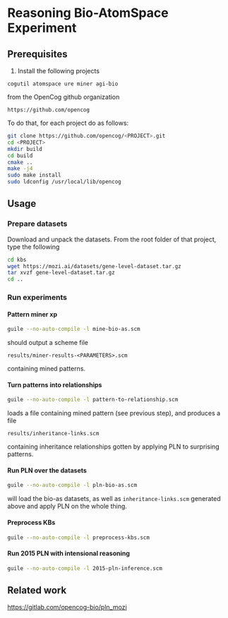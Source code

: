 # Reasoning Bio-AtomSpace Experiment 

## Prerequisites

1. Install the following projects

```
cogutil atomspace ure miner agi-bio
```

from the OpenCog github organization

```
https://github.com/opencog
```

To do that, for each project do as follows:

```bash
git clone https://github.com/opencog/<PROJECT>.git
cd <PROJECT>
mkdir build
cd build
cmake ..
make -j4
sudo make install
sudo ldconfig /usr/local/lib/opencog
```

## Usage

### Prepare datasets

Download and unpack the datasets. From the root folder of that
project, type the following

```bash
cd kbs
wget https://mozi.ai/datasets/gene-level-dataset.tar.gz
tar xvzf gene-level-dataset.tar.gz
cd ..
```

### Run experiments

#### Pattern miner xp

```bash
guile --no-auto-compile -l mine-bio-as.scm
```

should output a scheme file

```
results/miner-results-<PARAMETERS>.scm
```

containing mined patterns.

#### Turn patterns into relationships

```bash
guile --no-auto-compile -l pattern-to-relationship.scm
```

loads a file containing mined pattern (see previous step), and
produces a file

```
results/inheritance-links.scm
```

containing inheritance relationships gotten by applying PLN to
surprising patterns.

#### Run PLN over the datasets

```bash
guile --no-auto-compile -l pln-bio-as.scm
```

will load the bio-as datasets, as well as `inheritance-links.scm`
generated above and apply PLN on the whole thing.

#### Preprocess KBs

```bash
guile --no-auto-compile -l preprocess-kbs.scm
```

#### Run 2015 PLN with intensional reasoning

```bash
guile --no-auto-compile -l 2015-pln-inference.scm
```

## Related work

https://gitlab.com/opencog-bio/pln_mozi
